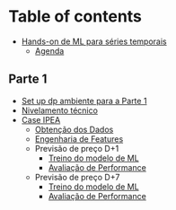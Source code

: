 # Table of contents

* [Hands-on de ML para séries temporais](README.md)
    * [Agenda](agenda.md)

## Parte 1
* [Set up dp ambiente para a Parte 1](parte_1/set_up_ambiente.md)
* [Nivelamento técnico](parte_1/nivelamento_tecnico.md)
* [Case IPEA](parte_1/case_ipea/overview.md)
    * [Obtenção dos Dados](parte_1/case_ipea/obtencao_dados.md)
    * [Engenharia de Features](parte_1/case_ipea/engenharia_features.md)
    * Previsão de preço D+1
        * [Treino do modelo de ML](parte_1/case_ipea/previsao_d1/treino_ml.md)
        * [Avaliação de Performance](parte_1/case_ipea/previsao_d1/performance_ml.md)
    * Previsão de preço D+7
        * [Treino do modelo de ML](parte_1/case_ipea/previsao_d7/treino_ml.md)
        * [Avaliação de Performance](parte_1/case_ipea/previsao_d7/performance_ml.md)
